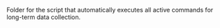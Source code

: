 Folder for the script that automatically executes all active commands for long-term data collection.